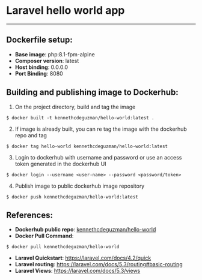 # Laravel hello world app

___

## Dockerfile setup:
- **Base image**: php:8.1-fpm-alpine
- **Composer version**: latest
- **Host binding**: 0.0.0.0
- **Port Binding**: 8080

## Building and publishing image to Dockerhub:
1. On the project directory, build and tag the image
````
$ docker built -t kennethcdeguzman/hello-world:latest .
````
2. If image is already built, you can re tag the image with the dockerhub repo and tag
````
$ docker tag hello-world kennethcdeguzman/hello-world:latest
````
3. Login to dockerhub with username and password or use an access token generated in the dockerhub UI

````
$ docker login --username <user-name> --password <password/token>
````
4. Publish image to public dockerhub image repository
````
$ docker push kennethcdeguzman/hello-world:latest
````

## References:
- **Dockerhub public repo**: [kennethcdeguzman/hello-world](https://hub.docker.com/r/kennethcdeguzman/hello-world)
- **Docker Pull Command**: 
````
$ docker pull kennethcdeguzman/hello-world
````
- **Laravel Quickstart**: https://laravel.com/docs/4.2/quick
- **Laravel routing**: https://laravel.com/docs/5.3/routing#basic-routing
- **Laravel Views**: https://laravel.com/docs/5.3/views